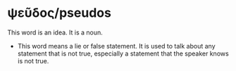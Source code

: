 # ψεῦδος/pseudos
This word is an idea. It is a noun.
* This word means a lie or false statement. It is used to talk about any statement that is not true, especially a statement that the speaker knows is not true.
